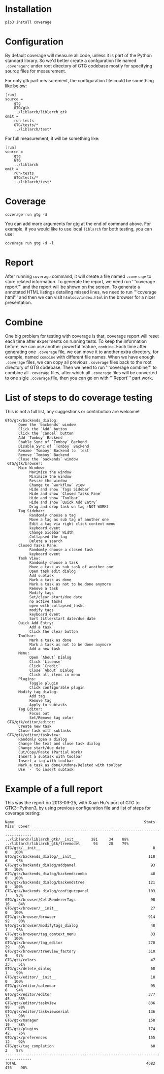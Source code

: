 # Installation

    pip3 install coverage

# Configuration

By default coverage will measure all code, unless it is part of the Python standard library. So we'd better create a confguration file named `.coveragerc` under root directory of GTG codebase mostly for specifying source files for measurement.

For only gtk part measurement, the configuration file could be something like below:

```
[run]
source =
    gtg
    GTG/gtk
    ../liblarch/liblarch_gtk
omit =
    run-tests
    GTG/tests/*
    ../liblarch/test*
```

For full measurement, it will be something like:

```
[run]
source =
    gtg
    GTG
    ../liblarch
omit =
    run-tests
    GTG/tests/*
    ../liblarch/test*
```

# Coverage

    coverage run gtg -d

You can add more arguments for gtg at the end of command above. For example, if you would like to use local `liblarch` for both testing, you can use:

    coverage run gtg -d -l

# Report

After running `coverage` command, it will create a file named `.coverage` to store related information. To generate the report, we need run '''coverage report''' and the report will be shown on the screen. To generate a annotated HTML listings detailing missed lines, we need to run '''coverage html''' and then we can visit `htmlcov/index.html` in the browser for a nicer presentation.

# Combine

One big problem for testing with coverage is that, coverage report will reset each time after experiments on running tests. To keep the information before, we can use another powerful feature, `combine`. Each time after generating one `.coverage` file, we can move it to another extra directory, for example, named `combine` with different file names.
When we have enough `.coverage` files, we can copy all previous `.coverage` files back to the root directory of GTG codebase. Then we need to run '''coverage combine''' to combine all `.coverage` files, after which all `.coverage` files will be converted to one sigle `.coverage` file, then you can go on with '''Report''' part work.

# List of steps to do coverage testing

This is not a full list, any suggestions or contribution are welcome!

    GTG/gtk/backends_dialog:
          Open the `backends` window
          Click the `Add` button
          Click the `Cancel` button
          Add `Tomboy` Backend
          Enable Sync of `Tomboy` Backend
          Disable Sync of `Tomboy` Backend
          Rename `Tomboy` Backend to `test`
          Remove `Tomboy` Backend
          Close the `backends` window
     GTG/﻿gtk/browser:
          Main Window:
               Maximize the window
               Minimize the window
               Resize the window
               Change to `workflow` view
               Hide and show `Tags Sidebar`
               Hide and show `Closed Tasks Pane`
               Hide and show `Toolbar`
               Hide and show `Quick Add Entry`
               Drag and drop task on tag (NOT WORK)
          Tag Sidebar:
               Randomly choose a tag
               Move a tag as sub tag of another one
               Edit a tag via right click context menu
               keyboard event
               Change Sidebar Width
               Collapsed the tag
               Delete a search
          Closed Tasks Pane:
               Randomly choose a closed task
               keyboard event
          Task View:
               Randomly choose a task
               Move a task as sub task of another one
               Open task edit dialog
               Add subtask
               Mark a task as done
               Mark a task as not to be done anymore
               Remove a task
               Modify tags
               Set/clear start/due date
               no active tasks
               open with collapsed_tasks
               modify tags
               keyboard event
               Sort title/start date/due date
          Quick Add Entry:
               Add a task
               Click the clear button
          Toolbar:
               Mark a task as done
               Mark a task as not to be done anymore
               Add a new task
          Menu:
               Open `About` Dialog
               Click `License`
               Click `Credit`
               Close `About` Dialog
               Click all items in menu
          Plugins:
               Toggle plugin
               Click configurable plugin
          Modify tag dialog:
               Add tag
               Remove tag
               Apply to subtasks
          Tag Editor:
               Focus out
               Set/Remove tag color
     GTG/gtk/editor/editor:
          Create new task
          Close task with subtasks
     GTG/gtk/editor/taskview:
          Randomly open a dialog
          Change the text and close task dialog
          Change start/due date
          Cut/Copy/Paste (Partial Work)
          Insert a subtask with toolbar
          Insert a tag with toolbar
          Mark a task as done/Undone/Deleted with toolbar
          Use `-` to insert subtask


# Example of a full report

This was the report on 2013-09-25, with Xuan Hu's port of GTG to GTK3+Python3, by using previous configuration file and list of steps for coverage testing:

```
Name                                                           Stmts   Miss  Cover
----------------------------------------------------------------------------------
../liblarch/liblarch_gtk/__init__      281     34    88%
../liblarch/liblarch_gtk/treemodel      94     20    79%
GTG/gtk/__init__                                                   8      0   100%
GTG/gtk/backends_dialog/__init__                                 118      6    95%
GTG/gtk/backends_dialog/addpanel                                  93      0   100%
GTG/gtk/backends_dialog/backendscombo                             40      0   100%
GTG/gtk/backends_dialog/backendstree                             121      0   100%
GTG/gtk/backends_dialog/configurepanel                           103      7    93%
GTG/gtk/browser/CellRendererTags                                  98     16    84%
GTG/gtk/browser/__init__                                          27      0   100%
GTG/gtk/browser/browser                                          914     92    90%
GTG/gtk/browser/modifytags_dialog                                 48      1    98%
GTG/gtk/browser/tag_context_menu                                  33      0   100%
GTG/gtk/browser/tag_editor                                       270     29    89%
GTG/gtk/browser/treeview_factory                                 310      9    97%
GTG/gtk/colors                                                    47     23    51%
GTG/gtk/delete_dialog                                             68      1    99%
GTG/gtk/editor/__init__                                           18      0   100%
GTG/gtk/editor/calendar                                           95      6    94%
GTG/gtk/editor/editor                                            377     45    88%
GTG/gtk/editor/taskview                                          836     99    88%
GTG/gtk/editor/taskviewserial                                    136     13    90%
GTG/gtk/manager                                                  158     19    88%
GTG/gtk/plugins                                                  174     42    76%
GTG/gtk/preferences                                              155     12    92%
GTG/gtk/tag_completion                                            60      2    97%
----------------------------------------------------------------------------------
TOTAL                                                           4682    476    90%
```
